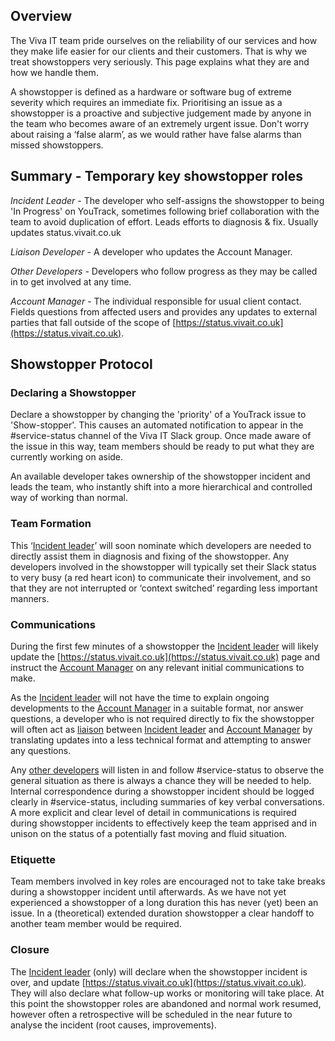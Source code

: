 ## Overview

The Viva IT team pride ourselves on the reliability of our services and how they make life easier for our clients and their customers. That is why we treat showstoppers very seriously. This page explains what they are and how we handle them.

A showstopper is defined as a hardware or software bug of extreme severity which requires an immediate fix. Prioritising an issue as a showstopper is a proactive and subjective judgement made by anyone in the team who becomes aware of an extremely urgent issue. Don't worry about raising a ‘false alarm’, as we would rather have false alarms than missed showstoppers.

## Summary - Temporary key showstopper roles

*Incident Leader* - The developer who self-assigns the showstopper to being 'In Progress' on YouTrack, sometimes following brief collaboration with the team to avoid duplication of effort. Leads efforts to diagnosis & fix. Usually updates status.vivait.co.uk

*Liaison Developer* - A developer who updates the Account Manager.

*Other Developers* - Developers who follow progress as they may be called in to get involved at any time.

*Account Manager* - The individual responsible for usual client contact. Fields questions from affected users and provides any updates to external parties that fall outside of the scope of [https://status.vivait.co.uk](https://status.vivait.co.uk).

## Showstopper Protocol

### Declaring a Showstopper

Declare a showstopper by changing the 'priority' of a YouTrack issue to 'Show-stopper'. This causes an automated notification to appear in the #service-status channel of the Viva IT Slack group. Once made aware of the issue in this way, team members should be ready to put what they are currently working on aside.

An available developer takes ownership of the showstopper incident and leads the team, who instantly shift into a more hierarchical and controlled way of working than normal. 

### Team Formation

This ‘[Incident leader](https://github.com/vivait/handbook/blob/master/showstopper.md#summary---temporary-key-showstopper-roles)’ will soon nominate which developers are needed to directly assist them in diagnosis and fixing of the showstopper. Any developers involved in the showstopper will typically set their Slack status to very busy (a red heart icon) to communicate their involvement, and so that they are not interrupted or ‘context switched’ regarding less important manners.

### Communications

During the first few minutes of a showstopper the [Incident leader](https://github.com/vivait/handbook/blob/master/showstopper.md#summary---temporary-key-showstopper-roles) will likely update the [https://status.vivait.co.uk](https://status.vivait.co.uk) page and instruct the [Account Manager](https://github.com/vivait/handbook/blob/master/showstopper.md#summary---temporary-key-showstopper-roles) on any relevant initial communications to make.

As the [Incident leader](https://github.com/vivait/handbook/blob/master/showstopper.md#summary---temporary-key-showstopper-roles) will not have the time to explain ongoing developments to the [Account Manager](https://github.com/vivait/handbook/blob/master/showstopper.md#summary---temporary-key-showstopper-roles) in a suitable format, nor answer questions, a developer who is not required directly to fix the showstopper will often act as [liaison](https://github.com/vivait/handbook/blob/master/showstopper.md#summary---temporary-key-showstopper-roles) between [Incident leader](https://github.com/vivait/handbook/blob/master/showstopper.md#summary---temporary-key-showstopper-roles) and [Account Manager](https://github.com/vivait/handbook/blob/master/showstopper.md#summary---temporary-key-showstopper-roles) by translating updates into a less technical format and attempting to answer any questions. 

Any [other developers](https://github.com/vivait/handbook/blob/master/showstopper.md#summary---temporary-key-showstopper-roles) will listen in and follow #service-status to observe the general situation as there is always a chance they will be needed to help. Internal correspondence during a showstopper incident should be logged clearly in #service-status, including summaries of key verbal conversations. A more explicit and clear level of detail in communications is required during showstopper incidents to effectively keep the team apprised and in unison on the status of a potentially fast moving and fluid situation.

### Etiquette

Team members involved in key roles are encouraged not to take take breaks during a showstopper incident until afterwards. As we have not yet experienced a showstopper of a long duration this has never (yet) been an issue. In a (theoretical) extended duration showstopper a clear handoff to another team member would be required. 

### Closure

The [Incident leader](https://github.com/vivait/handbook/blob/master/showstopper.md#summary---temporary-key-showstopper-roles) (only) will declare when the showstopper incident is over, and update [https://status.vivait.co.uk](https://status.vivait.co.uk). They will also declare what follow-up works or monitoring will take place. At this point the showstopper roles are abandoned and normal work resumed, however often a retrospective will be scheduled in the near future to analyse the incident (root causes, improvements).
